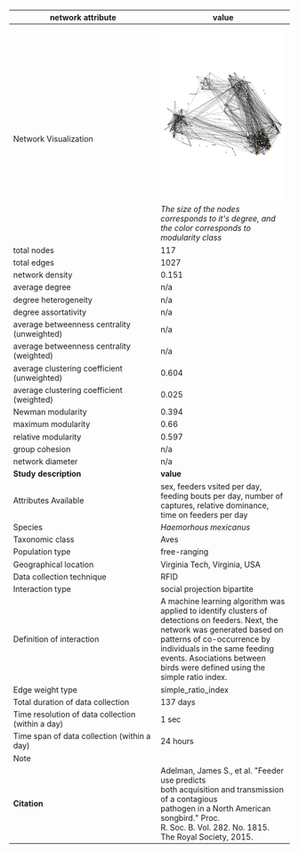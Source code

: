 network attribute|value
---|---
<img width=2500> Network Visualization | ![NetworkImage](/Networks/Visualizations/songbird_adelman.png) *The size of the nodes corresponds to it's degree, and the color corresponds to modularity class*
total nodes|117
total edges|1027
network density|0.151
average degree|n/a
degree heterogeneity|n/a
degree assortativity|n/a
average betweenness centrality (unweighted)|n/a
average betweenness centrality (weighted)|n/a
average clustering coefficient (unweighted)|0.604
average clustering coefficient (weighted)|0.025
Newman modularity|0.394
maximum modularity|0.66
relative modularity|0.597
group cohesion|n/a
network diameter|n/a
**Study description**|**value**
Attributes Available|sex, feeders vsited per day, feeding bouts per day, number of captures, relative dominance, time on feeders per day
Species|*Haemorhous mexicanus*
Taxonomic class|Aves
Population type|free-ranging
Geographical location|Virginia Tech, Virginia, USA
Data collection technique|RFID
Interaction type|social projection bipartite
Definition of interaction|A machine learning algorithm was applied to identify clusters of detections on feeders. Next, the network was generated based on patterns of co-occurrence by individuals in the same feeding events. Asociations between birds were defined using the simple ratio index.
Edge weight type|simple_ratio_index
Total duration of data collection|137 days
Time resolution of data collection (within a day)|1 sec
Time span of data collection (within a day)|24 hours
Note|
**Citation** | Adelman, James S., et al. "Feeder use predicts <br> both acquisition and transmission of a contagious <br> pathogen in a North American songbird." Proc. <br> R. Soc. B. Vol. 282. No. 1815. <br> The Royal Society, 2015.
